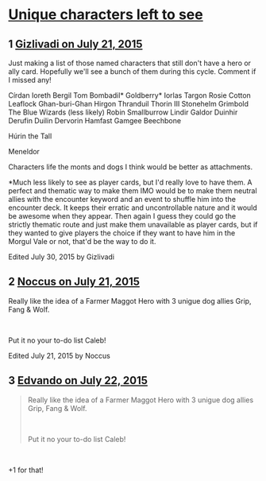 # [Unique characters left to see](https://community.fantasyflightgames.com/topic/182931-unique-characters-left-to-see/)

## 1 [Gizlivadi on July 21, 2015](https://community.fantasyflightgames.com/topic/182931-unique-characters-left-to-see/?do=findComment&comment=1698711)

Just making a list of those named characters that still don't have a hero or ally card. Hopefully we'll see a bunch of them during this cycle. Comment if I missed any!

Círdan
Ioreth
Bergil
Tom Bombadil*
Goldberry*
Iorlas
Targon
Rosie Cotton
Leaflock
Ghan-buri-Ghan
Hirgon
Thranduil
Thorin III Stonehelm
Grimbold
The Blue Wizards (less likely)
Robin Smallburrow
Lindir
Galdor
Duinhir
Derufin
Duilin
Dervorin
Hamfast Gamgee
Beechbone

Húrin the Tall

Meneldor


Characters life the monts and dogs I think would be better as attachments.


*Much less likely to see as player cards, but I'd really love to have them. A perfect and thematic way to make them IMO would be to make them neutral allies with the encounter keyword and an event to shuffle him into the encounter deck. It keeps their erratic and uncontrollable nature and it would be awesome when they appear. Then again I guess they could go the strictly thematic route and just make them unavailable as player cards, but if they wanted to give players the choice if they want to have him in the Morgul Vale or not, that'd be the way to do it.

Edited July 30, 2015 by Gizlivadi

## 2 [Noccus on July 21, 2015](https://community.fantasyflightgames.com/topic/182931-unique-characters-left-to-see/?do=findComment&comment=1699578)

Really like the idea of a Farmer Maggot Hero with 3 unigue dog allies Grip, Fang & Wolf.

 

Put it no your to-do list Caleb!

Edited July 21, 2015 by Noccus

## 3 [Edvando on July 22, 2015](https://community.fantasyflightgames.com/topic/182931-unique-characters-left-to-see/?do=findComment&comment=1699822)

> Really like the idea of a Farmer Maggot Hero with 3 unigue dog allies Grip, Fang & Wolf.
> 
>  
> 
> Put it no your to-do list Caleb!

 

+1 for that!


